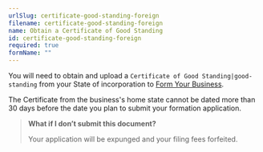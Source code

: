```yaml
---
urlSlug: certificate-good-standing-foreign
filename: certificate-good-standing-foreign
name: Obtain a Certificate of Good Standing
id: certificate-good-standing-foreign
required: true
formName: ""
---
```

You will need to obtain and upload a `Certificate of Good Standing|good-standing` from your State of incorporation to [Form Your Business](form-business-entity-foreign).

The Certificate from the business's home state cannot be dated more than 30 days before the date you plan to submit your formation application.

> **What if I don’t submit this document?**
>
> Your application will be expunged and your filing fees forfeited.